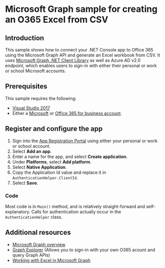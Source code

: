 # Microsoft Graph sample for creating an O365 Excel  from CSV

## Introduction

This sample shows how to connect your .NET Console app to Office 365 using the Microsoft Graph API and generate an Excel workbook from CSV. It uses [Microsoft Graph .NET Client Library](https://github.com/microsoftgraph/msgraph-sdk-dotnet) as well as Azure AD v2.0 endpoint, which enables users to sign-in with either their personal or work or school Microsoft accounts.

## Prerequisites ##

This sample requires the following:  

  * [Visual Studio 2017](https://www.visualstudio.com/en-us/downloads) 
  * Either a [Microsoft](www.outlook.com) or [Office 365 for business account](https://msdn.microsoft.com/en-us/office/office365/howto/setup-development-environment#bk_Office365Account).

## Register and configure the app

1. Sign into the [App Registration Portal](https://apps.dev.microsoft.com/) using either your personal or work or school account.
2. Select **Add an app**.
3. Enter a name for the app, and select **Create application**.
4. Under **Platforms**, select **Add platform**.
5. Select **Native Application**.
6. Copy the Application Id value and replace it in ``AuthenticationHelper.ClientId``.
7. Select **Save**.

### Code

Most code is in ``Main()`` method, and is relatively straight-forward and self-explanatory. Calls for authentication actually occur in the ``AuthenticationHelper`` class.

## Additional resources ##

- [Microsoft Graph overview](http://graph.microsoft.io)
- [Graph Explorer](https://developer.microsoft.com/en-us/graph/graph-explorer) (Allows you to sign-in with your own O365 acount and query Graph APIs)
- [Working with Excel in Microsoft Graph](https://developer.microsoft.com/en-us/graph/docs/api-reference/v1.0/resources/excel)